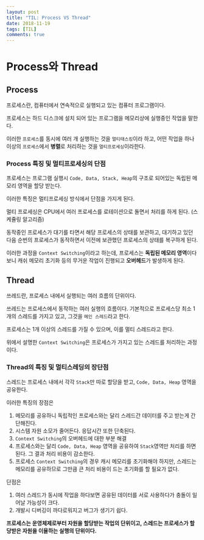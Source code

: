 ```yaml
---
layout: post
title: "TIL: Process VS Thread"
date: 2018-11-19
tags: [TIL]
comments: true
---
```


# Process와 Thread

## Process

프로세스란, 컴퓨터에서 연속적으로 실행되고 있는 컴퓨터 프로그램이다.

프로세스는 하드 디스크에 설치 되어 있는 프로그램을 메모리상에 실행중인 작업을 말한다.

이러한 `프로세스`를 동시에 여러 개 실행하는 것을 `멀티태스킹`이라 하고, 어떤 작업을 하나 이상의 `프로세스`에서 **병렬**로 처리하는 것을 `멀티프로세싱`이라한다.

### Process 특징 및 멀티프로세싱의 단점

프로세스는 프로그램 실행시 `Code, Data, Stack, Heap`의 구조로 되어있는 독립된 메모리 영역을 할당 받는다.

이러한 특징은 멀티프로세싱 방식에서 단점을 가지게 된다.

멀티 프로세싱은 CPU에서 여러 프로세스를 로테이션으로 돌면서 처리를 하게 된다. (스케쥴링 알고리즘)

동작중인 프로세스가 대기를 타면서 해당 프로세스의 상태를 보관하고, 대기하고 있던 다음 순번의 프로세스가 동작하면서 이전에 보관했던 프로세스의 상태를 복구하게 된다.

이러한 과정을 `Context Switching`이라고 하는데, 프로세스는 **독립된 메모리 영역**이다보니 캐쉬 메모리 초기화 등의 무거운 작업이 진행되고 **오버헤드**가 발생하게 된다.


## Thread

쓰레드란, 프로세스 내에서 실행되는 여러 흐름의 단위이다.

쓰레드는 프로세스에서 동작하는 여러 실행의 흐름이다. 기본적으로 프로세스당 최소 1개의 스레드를 가지고 있고, 그것을 `메인 스레드`라고 한다.

프로세스는 1개 이상의 스레드를 가질 수 있으며, 이를 멀티 스레드라고 한다.

위에서 설명한 `Context Switching`은 프로세스가 가지고 있는 스레드를 처리하는 과정이다.

### Thread의 특징 및 멀티스레딩의 장단점

스레드는 프로세스 내에서 각각 `Stack`만 따로 할당을 받고, `Code, Data, Heap` 영역을 공유한다.

이러한 특징의 장점은

1. 메모리를 공유하니 독립적인 프로세스와는 달리 스레드간 데이터를 주고 받는게 간단해진다.
2. 시스템 자원 소모가 줄어든다. 응답시간 또한 단축된다.
3. `Context Switching`의 오버헤드에 대한 부분 해결
4. 프로세스와는 달리 `Code, Data, Heap` 영역을 공유하여 `Stack`영역만 처리를 하면 된다. 그 결과 처리 비용이 감소한다.
5. 프로세스 `Context Switching`의 경우 캐시 메모리를 초기화해야 하지만, 스레드는 메모리를 공유하므로 그만큼 큰 처리 비용이 드는 초기화를 할 필요가 없다.

단점은

1. 여러 스레드가 동시에 작업을 하다보면 공유된 데이터를 서로 사용하다가 충돌이 일어날 가능성이 크다.
2. 개발시 디버깅이 까다로워지고 버그가 생기기 쉽다.

**프로세스는 운영체제로부터 자원을 할당받는 작업의 단위이고, 스레드는 프로세스가 할당받은 자원을 이욜하는 실행의 단위이다.**

